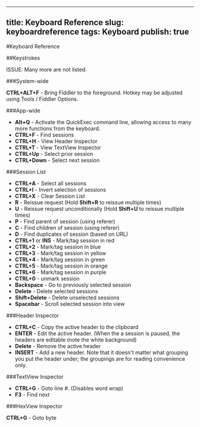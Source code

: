 <!-- http://fiddler2.com/Fiddler/help/keyboard.asp -->

---
title: Keyboard Reference
slug: keyboardreference
tags: Keyboard
publish: true
---


#Keyboard Reference

##Keystrokes

ISSUE: Many more are not listed.

###System-wide

**CTRL+ALT+F** - Bring Fiddler to the foreground.  Hotkey may be adjusted using Tools / Fiddler Options.

###App-wide

* **Alt+Q** - Activate the QuickExec command line, allowing access to many more functions from the keyboard.
* **CTRL+F** - Find sessions
* **CTRL+H** - View Header Inspector
* **CTRL+T** - View TextView Inspector
* **CTRL+Up** - Select prior session
* **CTRL+Down** - Select next session

###Session List

* **CTRL+A** - Select all sessions
* **CTRL+I** - Invert selection of sessions
* **CTRL+X** - Clear Session List
* **R** - Reissue request (Hold **Shift+R** to reissue multiple times)
* **U** - Reissue request unconditionally (Hold **Shift+U** to reissue multiple times)
* **P** - Find parent of session (using referer)
* **C** - Find children of session (using referer)
* **D** - Find duplicates of session (based on URL)
* **CTRL+1** or **INS** - Mark/tag session in red
* **CTRL+2** - Mark/tag session in blue
* **CTRL+3** - Mark/tag session in yellow
* **CTRL+4** - Mark/tag session in green
* **CTRL+5** - Mark/tag session in orange
* **CTRL+6** - Mark/tag session in purple
* **CTRL+0** - unmark session
* **Backspace** - Go to previously selected session
* **Delete** - Delete selected sessions
* **Shift+Delete** - Delete unselected sessions
* **Spacebar** - Scroll selected session into view

###Header Inspector

* **CTRL+C** - Copy the active header to the clipboard
* **ENTER** - Edit the active header.  (When the a session is paused, the headers are editable (note the white background)
* **Delete** - Remove the active header
* **INSERT** - Add a new header.  Note that it doesn't matter what grouping you put the header under; the groupings are for reading convenience only.

###TextView Inspector

* **CTRL+G** - Goto line #. (Disables word wrap)
* **F3** - Find next

###HexView Inspector

**CTRL+G** - Goto byte